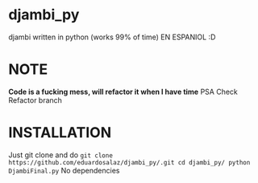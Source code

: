 # djambi_py
djambi written in python (works 99% of time)
EN ESPANIOL :D
# NOTE
**Code is a fucking mess, will refactor it when I have time**
PSA Check Refactor branch
# INSTALLATION
Just git clone and do 
`git clone https://github.com/eduardosalaz/djambi_py/.git
 cd djambi_py/
 python DjambiFinal.py`
 No dependencies
